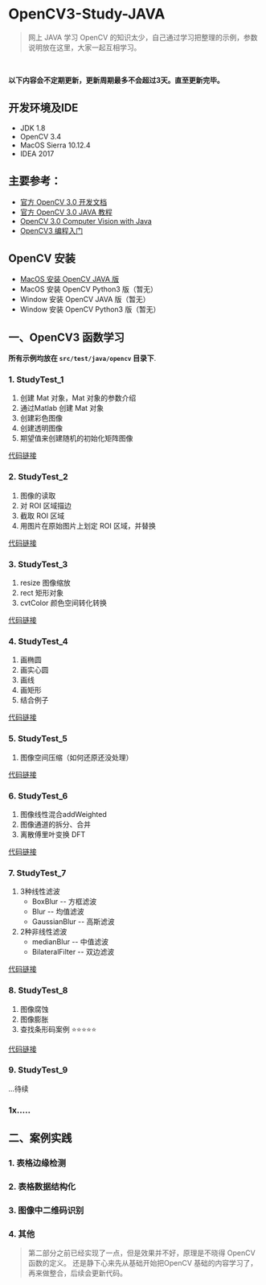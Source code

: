 # OpenCV3-Study-JAVA

> 网上 JAVA 学习 OpenCV 的知识太少，自己通过学习把整理的示例，参数说明放在这里，大家一起互相学习。


<br/>

**以下内容会不定期更新，更新周期最多不会超过3天。直至更新完毕。**


## 开发环境及IDE
+ JDK 1.8
+ OpenCV 3.4
+ MacOS Sierra 10.12.4
+ IDEA 2017

## 主要参考：

+ [官方 OpenCV 3.0 开发文档](https://docs.opencv.org/3.0-beta/index.html)
+ [官方 OpenCV 3.0 JAVA 教程](http://opencv-java-tutorials.readthedocs.io/en/latest/)
+ [OpenCV 3.0 Computer Vision with Java](http://pdf.th7.cn/down/files/1602/OpenCV%203.0%20Computer%20Vision%20with%20Java.pdf)
+ [OpenCV3 编程入门](https://www.86mall.com/item/520404025009.html?p=5074&m=ae05433eb15809bfcb7a9a7109f64d9e)


## OpenCV 安装
+ [MacOS 安装 OpenCV JAVA 版](https://my.oschina.net/u/3767256/blog/1614886)
+ MacOS 安装 OpenCV Python3 版（暂无）
+ Window 安装 OpenCV JAVA 版（暂无）
+ Window 安装 OpenCV Python3 版（暂无）

## 一、OpenCV3 函数学习

**所有示例均放在 `src/test/java/opencv` 目录下**.

### 1. StudyTest_1

1. 创建 Mat 对象，Mat 对象的参数介绍
2. 通过Matlab 创建 Mat 对象
3. 创建彩色图像
4. 创建透明图像
5. 期望值来创建随机的初始化矩阵图像

[代码链接](https://github.com/liuqi0725/OpenCV3-Study-JAVA/blob/master/src/test/java/opencv/StudyTest_1.java)

### 2. StudyTest_2

1. 图像的读取
2. 对 ROI 区域描边
3. 截取 ROI 区域
4. 用图片在原始图片上划定 ROI 区域，并替换

[代码链接](https://github.com/liuqi0725/OpenCV3-Study-JAVA/blob/master/src/test/java/opencv/StudyTest_2.java)

### 3. StudyTest_3

1. resize 图像缩放<br/>
2. rect 矩形对象<br/>
3. cvtColor 颜色空间转化转换<br/>

[代码链接](https://github.com/liuqi0725/OpenCV3-Study-JAVA/blob/master/src/test/java/opencv/StudyTest_3.java)

### 4. StudyTest_4

1. 画椭圆
2. 画实心圆
3. 画线
4. 画矩形
5. 结合例子

[代码链接](https://github.com/liuqi0725/OpenCV3-Study-JAVA/blob/master/src/test/java/opencv/StudyTest_4.java)


### 5. StudyTest_5
1. 图像空间压缩（如何还原还没处理）

[代码链接](https://github.com/liuqi0725/OpenCV3-Study-JAVA/blob/master/src/test/java/opencv/StudyTest_5.java)


### 6. StudyTest_6

1. 图像线性混合addWeighted
2. 图像通道的拆分、合并
3. 离散傅里叶变换 DFT

[代码链接](https://github.com/liuqi0725/OpenCV3-Study-JAVA/blob/master/src/test/java/opencv/StudyTest_6.java)


### 7. StudyTest_7
1. 3种线性滤波
    + BoxBlur -- 方框滤波   
    + Blur -- 均值滤波
    + GaussianBlur -- 高斯滤波
2. 2种非线性滤波
    + medianBlur -- 中值滤波
    + BilateralFilter -- 双边滤波
    
[代码链接](https://github.com/liuqi0725/OpenCV3-Study-JAVA/blob/master/src/test/java/opencv/StudyTest_7.java)


### 8. StudyTest_8
1. 图像腐蚀
2. 图像膨胀
3. 查找条形码案例 ⭐️⭐️⭐️⭐️⭐️

[代码链接](https://github.com/liuqi0725/OpenCV3-Study-JAVA/blob/master/src/test/java/opencv/StudyTest_8.java)


### 9. StudyTest_9
...待续

### 1x.....

## 二、案例实践

### 1. 表格边缘检测

### 2. 表格数据结构化

### 3. 图像中二维码识别

### 4. 其他

> 第二部分之前已经实现了一点，但是效果并不好，原理是不晓得 OpenCV 函数的定义。
还是静下心来先从基础开始把OpenCV 基础的内容学习了，再来做整合，后续会更新代码。
